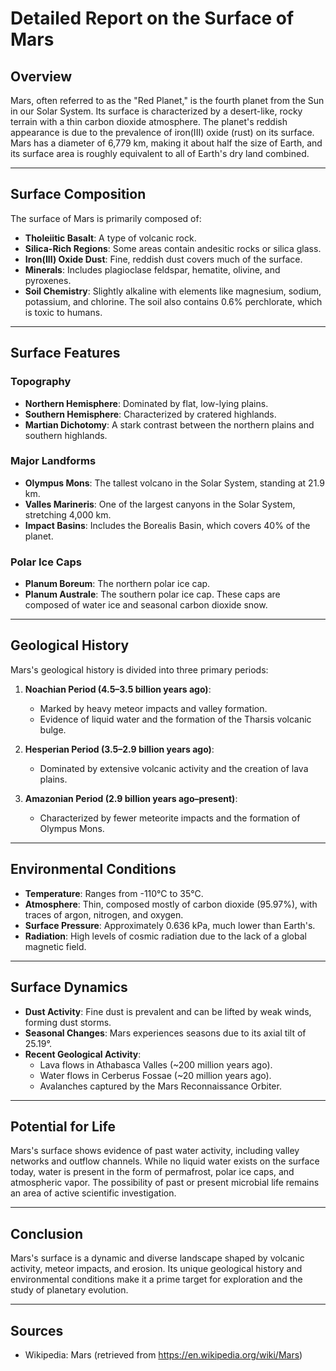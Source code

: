 # Detailed Report on the Surface of Mars

## Overview
Mars, often referred to as the "Red Planet," is the fourth planet from the Sun in our Solar System. Its surface is characterized by a desert-like, rocky terrain with a thin carbon dioxide atmosphere. The planet's reddish appearance is due to the prevalence of iron(III) oxide (rust) on its surface. Mars has a diameter of 6,779 km, making it about half the size of Earth, and its surface area is roughly equivalent to all of Earth's dry land combined.

---

## Surface Composition
The surface of Mars is primarily composed of:
- **Tholeiitic Basalt**: A type of volcanic rock.
- **Silica-Rich Regions**: Some areas contain andesitic rocks or silica glass.
- **Iron(III) Oxide Dust**: Fine, reddish dust covers much of the surface.
- **Minerals**: Includes plagioclase feldspar, hematite, olivine, and pyroxenes.
- **Soil Chemistry**: Slightly alkaline with elements like magnesium, sodium, potassium, and chlorine. The soil also contains 0.6% perchlorate, which is toxic to humans.

---

## Surface Features
### **Topography**
- **Northern Hemisphere**: Dominated by flat, low-lying plains.
- **Southern Hemisphere**: Characterized by cratered highlands.
- **Martian Dichotomy**: A stark contrast between the northern plains and southern highlands.

### **Major Landforms**
- **Olympus Mons**: The tallest volcano in the Solar System, standing at 21.9 km.
- **Valles Marineris**: One of the largest canyons in the Solar System, stretching 4,000 km.
- **Impact Basins**: Includes the Borealis Basin, which covers 40% of the planet.

### **Polar Ice Caps**
- **Planum Boreum**: The northern polar ice cap.
- **Planum Australe**: The southern polar ice cap.
These caps are composed of water ice and seasonal carbon dioxide snow.

---

## Geological History
Mars's geological history is divided into three primary periods:
1. **Noachian Period (4.5–3.5 billion years ago)**:
   - Marked by heavy meteor impacts and valley formation.
   - Evidence of liquid water and the formation of the Tharsis volcanic bulge.

2. **Hesperian Period (3.5–2.9 billion years ago)**:
   - Dominated by extensive volcanic activity and the creation of lava plains.

3. **Amazonian Period (2.9 billion years ago–present)**:
   - Characterized by fewer meteorite impacts and the formation of Olympus Mons.

---

## Environmental Conditions
- **Temperature**: Ranges from -110°C to 35°C.
- **Atmosphere**: Thin, composed mostly of carbon dioxide (95.97%), with traces of argon, nitrogen, and oxygen.
- **Surface Pressure**: Approximately 0.636 kPa, much lower than Earth's.
- **Radiation**: High levels of cosmic radiation due to the lack of a global magnetic field.

---

## Surface Dynamics
- **Dust Activity**: Fine dust is prevalent and can be lifted by weak winds, forming dust storms.
- **Seasonal Changes**: Mars experiences seasons due to its axial tilt of 25.19°.
- **Recent Geological Activity**:
  - Lava flows in Athabasca Valles (~200 million years ago).
  - Water flows in Cerberus Fossae (~20 million years ago).
  - Avalanches captured by the Mars Reconnaissance Orbiter.

---

## Potential for Life
Mars's surface shows evidence of past water activity, including valley networks and outflow channels. While no liquid water exists on the surface today, water is present in the form of permafrost, polar ice caps, and atmospheric vapor. The possibility of past or present microbial life remains an area of active scientific investigation.

---

## Conclusion
Mars's surface is a dynamic and diverse landscape shaped by volcanic activity, meteor impacts, and erosion. Its unique geological history and environmental conditions make it a prime target for exploration and the study of planetary evolution.

---

## Sources
- Wikipedia: Mars (retrieved from https://en.wikipedia.org/wiki/Mars)